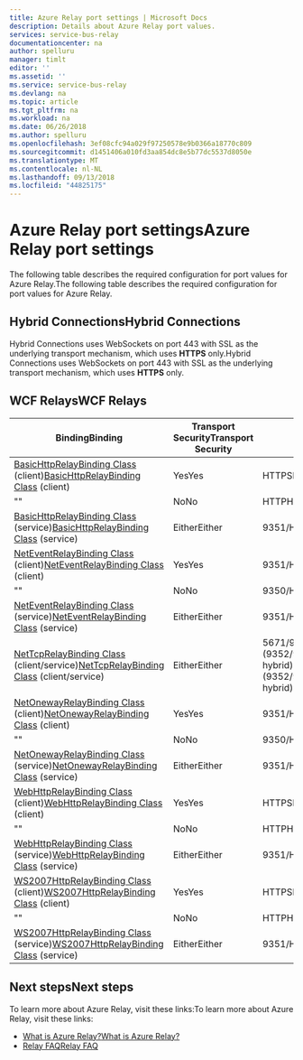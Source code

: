 ```yaml
---
title: Azure Relay port settings | Microsoft Docs
description: Details about Azure Relay port values.
services: service-bus-relay
documentationcenter: na
author: spelluru
manager: timlt
editor: ''
ms.assetid: ''
ms.service: service-bus-relay
ms.devlang: na
ms.topic: article
ms.tgt_pltfrm: na
ms.workload: na
ms.date: 06/26/2018
ms.author: spelluru
ms.openlocfilehash: 3ef08cfc94a029f97250578e9b0366a18770c809
ms.sourcegitcommit: d1451406a010fd3aa854dc8e5b77dc5537d8050e
ms.translationtype: MT
ms.contentlocale: nl-NL
ms.lasthandoff: 09/13/2018
ms.locfileid: "44825175"
---
```

# <a name="azure-relay-port-settings"></a><span data-ttu-id="f996a-103">Azure Relay port settings</span><span class="sxs-lookup"><span data-stu-id="f996a-103">Azure Relay port settings</span></span>

<span data-ttu-id="f996a-104">The following table describes the required configuration for port values for Azure Relay.</span><span class="sxs-lookup"><span data-stu-id="f996a-104">The following table describes the required configuration for port values for Azure Relay.</span></span>

## <a name="hybrid-connections"></a><span data-ttu-id="f996a-105">Hybrid Connections</span><span class="sxs-lookup"><span data-stu-id="f996a-105">Hybrid Connections</span></span>

<span data-ttu-id="f996a-106">Hybrid Connections uses WebSockets on port 443 with SSL as the underlying transport mechanism, which uses **HTTPS** only.</span><span class="sxs-lookup"><span data-stu-id="f996a-106">Hybrid Connections uses WebSockets on port 443 with SSL as the underlying transport mechanism, which uses **HTTPS** only.</span></span> 

## <a name="wcf-relays"></a><span data-ttu-id="f996a-107">WCF Relays</span><span class="sxs-lookup"><span data-stu-id="f996a-107">WCF Relays</span></span>
  
|<span data-ttu-id="f996a-108">Binding</span><span class="sxs-lookup"><span data-stu-id="f996a-108">Binding</span></span>|<span data-ttu-id="f996a-109">Transport Security</span><span class="sxs-lookup"><span data-stu-id="f996a-109">Transport Security</span></span>|<span data-ttu-id="f996a-110">Port</span><span class="sxs-lookup"><span data-stu-id="f996a-110">Port</span></span>|  
|-------------|------------------------|----------|  
|<span data-ttu-id="f996a-111">[BasicHttpRelayBinding Class](/dotnet/api/microsoft.servicebus.basichttprelaybinding) (client)</span><span class="sxs-lookup"><span data-stu-id="f996a-111">[BasicHttpRelayBinding Class](/dotnet/api/microsoft.servicebus.basichttprelaybinding) (client)</span></span>|<span data-ttu-id="f996a-112">Yes</span><span class="sxs-lookup"><span data-stu-id="f996a-112">Yes</span></span>|<span data-ttu-id="f996a-113">HTTPS</span><span class="sxs-lookup"><span data-stu-id="f996a-113">HTTPS</span></span>| 
|<span data-ttu-id="f996a-114">"</span><span class="sxs-lookup"><span data-stu-id="f996a-114">"</span></span> |<span data-ttu-id="f996a-115">No</span><span class="sxs-lookup"><span data-stu-id="f996a-115">No</span></span>|<span data-ttu-id="f996a-116">HTTP</span><span class="sxs-lookup"><span data-stu-id="f996a-116">HTTP</span></span>|  
|<span data-ttu-id="f996a-117">[BasicHttpRelayBinding Class](/dotnet/api/microsoft.servicebus.basichttprelaybinding) (service)</span><span class="sxs-lookup"><span data-stu-id="f996a-117">[BasicHttpRelayBinding Class](/dotnet/api/microsoft.servicebus.basichttprelaybinding) (service)</span></span>|<span data-ttu-id="f996a-118">Either</span><span class="sxs-lookup"><span data-stu-id="f996a-118">Either</span></span>|<span data-ttu-id="f996a-119">9351/HTTP</span><span class="sxs-lookup"><span data-stu-id="f996a-119">9351/HTTP</span></span>|  
|<span data-ttu-id="f996a-120">[NetEventRelayBinding Class](/dotnet/api/microsoft.servicebus.neteventrelaybinding) (client)</span><span class="sxs-lookup"><span data-stu-id="f996a-120">[NetEventRelayBinding Class](/dotnet/api/microsoft.servicebus.neteventrelaybinding) (client)</span></span>|<span data-ttu-id="f996a-121">Yes</span><span class="sxs-lookup"><span data-stu-id="f996a-121">Yes</span></span>|<span data-ttu-id="f996a-122">9351/HTTPS</span><span class="sxs-lookup"><span data-stu-id="f996a-122">9351/HTTPS</span></span>|  
|<span data-ttu-id="f996a-123">"</span><span class="sxs-lookup"><span data-stu-id="f996a-123">"</span></span> |<span data-ttu-id="f996a-124">No</span><span class="sxs-lookup"><span data-stu-id="f996a-124">No</span></span>|<span data-ttu-id="f996a-125">9350/HTTP</span><span class="sxs-lookup"><span data-stu-id="f996a-125">9350/HTTP</span></span>|  
|<span data-ttu-id="f996a-126">[NetEventRelayBinding Class](/dotnet/api/microsoft.servicebus.neteventrelaybinding) (service)</span><span class="sxs-lookup"><span data-stu-id="f996a-126">[NetEventRelayBinding Class](/dotnet/api/microsoft.servicebus.neteventrelaybinding) (service)</span></span>|<span data-ttu-id="f996a-127">Either</span><span class="sxs-lookup"><span data-stu-id="f996a-127">Either</span></span>|<span data-ttu-id="f996a-128">9351/HTTP</span><span class="sxs-lookup"><span data-stu-id="f996a-128">9351/HTTP</span></span>|  
|<span data-ttu-id="f996a-129">[NetTcpRelayBinding Class](/dotnet/api/microsoft.servicebus.nettcprelaybinding) (client/service)</span><span class="sxs-lookup"><span data-stu-id="f996a-129">[NetTcpRelayBinding Class](/dotnet/api/microsoft.servicebus.nettcprelaybinding) (client/service)</span></span>|<span data-ttu-id="f996a-130">Either</span><span class="sxs-lookup"><span data-stu-id="f996a-130">Either</span></span>|<span data-ttu-id="f996a-131">5671/9352/HTTP (9352/9353 if using hybrid)</span><span class="sxs-lookup"><span data-stu-id="f996a-131">5671/9352/HTTP (9352/9353 if using hybrid)</span></span>|  
|<span data-ttu-id="f996a-132">[NetOnewayRelayBinding Class](/dotnet/api/microsoft.servicebus.netonewayrelaybinding) (client)</span><span class="sxs-lookup"><span data-stu-id="f996a-132">[NetOnewayRelayBinding Class](/dotnet/api/microsoft.servicebus.netonewayrelaybinding) (client)</span></span>|<span data-ttu-id="f996a-133">Yes</span><span class="sxs-lookup"><span data-stu-id="f996a-133">Yes</span></span>|<span data-ttu-id="f996a-134">9351/HTTPS</span><span class="sxs-lookup"><span data-stu-id="f996a-134">9351/HTTPS</span></span>|  
|<span data-ttu-id="f996a-135">"</span><span class="sxs-lookup"><span data-stu-id="f996a-135">"</span></span> |<span data-ttu-id="f996a-136">No</span><span class="sxs-lookup"><span data-stu-id="f996a-136">No</span></span>|<span data-ttu-id="f996a-137">9350/HTTP</span><span class="sxs-lookup"><span data-stu-id="f996a-137">9350/HTTP</span></span>|  
|<span data-ttu-id="f996a-138">[NetOnewayRelayBinding Class](/dotnet/api/microsoft.servicebus.netonewayrelaybinding) (service)</span><span class="sxs-lookup"><span data-stu-id="f996a-138">[NetOnewayRelayBinding Class](/dotnet/api/microsoft.servicebus.netonewayrelaybinding) (service)</span></span>|<span data-ttu-id="f996a-139">Either</span><span class="sxs-lookup"><span data-stu-id="f996a-139">Either</span></span>|<span data-ttu-id="f996a-140">9351/HTTP</span><span class="sxs-lookup"><span data-stu-id="f996a-140">9351/HTTP</span></span>|  
|<span data-ttu-id="f996a-141">[WebHttpRelayBinding Class](/dotnet/api/microsoft.servicebus.webhttprelaybinding) (client)</span><span class="sxs-lookup"><span data-stu-id="f996a-141">[WebHttpRelayBinding Class](/dotnet/api/microsoft.servicebus.webhttprelaybinding) (client)</span></span>|<span data-ttu-id="f996a-142">Yes</span><span class="sxs-lookup"><span data-stu-id="f996a-142">Yes</span></span>|<span data-ttu-id="f996a-143">HTTPS</span><span class="sxs-lookup"><span data-stu-id="f996a-143">HTTPS</span></span>|  
|<span data-ttu-id="f996a-144">"</span><span class="sxs-lookup"><span data-stu-id="f996a-144">"</span></span> |<span data-ttu-id="f996a-145">No</span><span class="sxs-lookup"><span data-stu-id="f996a-145">No</span></span>|<span data-ttu-id="f996a-146">HTTP</span><span class="sxs-lookup"><span data-stu-id="f996a-146">HTTP</span></span>|  
|<span data-ttu-id="f996a-147">[WebHttpRelayBinding Class](/dotnet/api/microsoft.servicebus.webhttprelaybinding) (service)</span><span class="sxs-lookup"><span data-stu-id="f996a-147">[WebHttpRelayBinding Class](/dotnet/api/microsoft.servicebus.webhttprelaybinding) (service)</span></span>|<span data-ttu-id="f996a-148">Either</span><span class="sxs-lookup"><span data-stu-id="f996a-148">Either</span></span>|<span data-ttu-id="f996a-149">9351/HTTP</span><span class="sxs-lookup"><span data-stu-id="f996a-149">9351/HTTP</span></span>|  
|<span data-ttu-id="f996a-150">[WS2007HttpRelayBinding Class](/dotnet/api/microsoft.servicebus.ws2007httprelaybinding) (client)</span><span class="sxs-lookup"><span data-stu-id="f996a-150">[WS2007HttpRelayBinding Class](/dotnet/api/microsoft.servicebus.ws2007httprelaybinding) (client)</span></span>|<span data-ttu-id="f996a-151">Yes</span><span class="sxs-lookup"><span data-stu-id="f996a-151">Yes</span></span>|<span data-ttu-id="f996a-152">HTTPS</span><span class="sxs-lookup"><span data-stu-id="f996a-152">HTTPS</span></span>|  
|<span data-ttu-id="f996a-153">"</span><span class="sxs-lookup"><span data-stu-id="f996a-153">"</span></span> |<span data-ttu-id="f996a-154">No</span><span class="sxs-lookup"><span data-stu-id="f996a-154">No</span></span>|<span data-ttu-id="f996a-155">HTTP</span><span class="sxs-lookup"><span data-stu-id="f996a-155">HTTP</span></span>|  
|<span data-ttu-id="f996a-156">[WS2007HttpRelayBinding Class](/dotnet/api/microsoft.servicebus.ws2007httprelaybinding) (service)</span><span class="sxs-lookup"><span data-stu-id="f996a-156">[WS2007HttpRelayBinding Class](/dotnet/api/microsoft.servicebus.ws2007httprelaybinding) (service)</span></span>|<span data-ttu-id="f996a-157">Either</span><span class="sxs-lookup"><span data-stu-id="f996a-157">Either</span></span>|<span data-ttu-id="f996a-158">9351/HTTP</span><span class="sxs-lookup"><span data-stu-id="f996a-158">9351/HTTP</span></span>|

## <a name="next-steps"></a><span data-ttu-id="f996a-159">Next steps</span><span class="sxs-lookup"><span data-stu-id="f996a-159">Next steps</span></span>
<span data-ttu-id="f996a-160">To learn more about Azure Relay, visit these links:</span><span class="sxs-lookup"><span data-stu-id="f996a-160">To learn more about Azure Relay, visit these links:</span></span>
* [<span data-ttu-id="f996a-161">What is Azure Relay?</span><span class="sxs-lookup"><span data-stu-id="f996a-161">What is Azure Relay?</span></span>](relay-what-is-it.md)
* [<span data-ttu-id="f996a-162">Relay FAQ</span><span class="sxs-lookup"><span data-stu-id="f996a-162">Relay FAQ</span></span>](relay-faq.md)